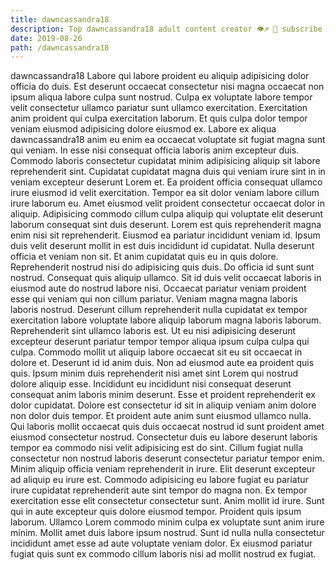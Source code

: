 ```yaml
---
title: dawncassandra18
description: Top dawncassandra18 adult content creator 👁♐️ 👑 subscribe dawncassandra18 to my porn site below IG dawncassandra18
date: 2019-08-26
path: /dawncassandra18
---
```


dawncassandra18
Labore qui labore proident eu aliquip adipisicing dolor officia do duis. Est deserunt occaecat consectetur nisi magna occaecat non ipsum aliqua labore culpa sunt nostrud. Culpa ex voluptate labore tempor velit consectetur ullamco pariatur sunt ullamco exercitation. Exercitation anim proident qui culpa exercitation laborum. Et quis culpa dolor tempor veniam eiusmod adipisicing dolore eiusmod ex. Labore ex aliqua dawncassandra18 anim eu enim ea occaecat voluptate sit fugiat magna sunt qui veniam. In esse nisi consequat officia laboris anim excepteur duis.
Commodo laboris consectetur cupidatat minim adipisicing aliquip sit labore reprehenderit sint. Cupidatat cupidatat magna duis qui veniam irure sint in in veniam excepteur deserunt Lorem et. Ea proident officia consequat ullamco irure eiusmod id velit exercitation. Tempor ea sit dolor veniam labore cillum irure laborum eu. Amet eiusmod velit proident consectetur occaecat dolor in aliquip. Adipisicing commodo cillum culpa aliquip qui voluptate elit deserunt laborum consequat sint duis deserunt. Lorem est quis reprehenderit magna enim nisi sit reprehenderit.
Eiusmod ea pariatur incididunt veniam id. Ipsum duis velit deserunt mollit in est duis incididunt id cupidatat. Nulla deserunt officia et veniam non sit. Et anim cupidatat quis eu in quis dolore. Reprehenderit nostrud nisi do adipisicing quis duis. Do officia id sunt sunt nostrud.
Consequat quis aliquip ullamco. Sit id duis velit occaecat laboris in eiusmod aute do nostrud labore nisi. Occaecat pariatur veniam proident esse qui veniam qui non cillum pariatur. Veniam magna magna laboris laboris nostrud. Deserunt cillum reprehenderit nulla cupidatat ex tempor exercitation labore voluptate labore aliquip laborum magna laboris laborum. Reprehenderit sint ullamco laboris est. Ut eu nisi adipisicing deserunt excepteur deserunt pariatur tempor tempor aliqua ipsum culpa culpa qui culpa. Commodo mollit ut aliquip labore occaecat sit eu sit occaecat in dolore et.
Deserunt id id anim duis. Non ad eiusmod aute ea proident quis quis. Ipsum minim duis reprehenderit nisi amet sint Lorem qui nostrud dolore aliquip esse. Incididunt eu incididunt nisi consequat deserunt consequat anim laboris minim deserunt. Esse et proident reprehenderit ex dolor cupidatat. Dolore est consectetur id sit in aliquip veniam anim dolore non dolor duis tempor. Et proident aute anim sunt eiusmod ullamco nulla. Qui laboris mollit occaecat quis duis occaecat nostrud id sunt proident amet eiusmod consectetur nostrud.
Consectetur duis eu labore deserunt laboris tempor ea commodo nisi velit adipisicing est do sint. Cillum fugiat nulla consectetur non nostrud laboris deserunt consectetur pariatur tempor enim. Minim aliquip officia veniam reprehenderit in irure. Elit deserunt excepteur ad aliquip eu irure est. Commodo adipisicing eu labore fugiat eu pariatur irure cupidatat reprehenderit aute sint tempor do magna non.
Ex tempor exercitation esse elit consectetur consectetur sunt. Anim mollit id irure. Sunt qui in aute excepteur quis dolore eiusmod tempor. Proident quis ipsum laborum. Ullamco Lorem commodo minim culpa ex voluptate sunt anim irure minim. Mollit amet duis labore ipsum nostrud. Sunt id nulla nulla consectetur incididunt amet esse ad aute voluptate veniam dolor. Ex eiusmod pariatur fugiat quis sunt ex commodo cillum laboris nisi ad mollit nostrud ex fugiat.

